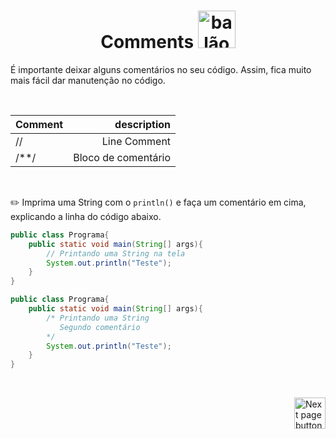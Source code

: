 <h1 align="center">Comments <img src="https://cdn-icons-png.flaticon.com/512/1789/1789313.png" alt="balãozinho de fala na cor azul" width="60px"></h1>

É importante deixar alguns comentários no seu código. Assim, fica muito mais fácil dar manutenção no código.

<br>

| Comment   | description         |
| :---      |                 ---:|
| //        | Line Comment        |
| /**/      | Bloco de comentário |


<br>

:pencil2: Imprima uma String com o `println()` e faça um comentário em cima, explicando a linha do código abaixo.

```java
public class Programa{
    public static void main(String[] args){
        // Printando uma String na tela
        System.out.println("Teste");
    }
}
```

```java
public class Programa{
    public static void main(String[] args){
        /* Printando uma String 
           Segundo comentário
        */
        System.out.println("Teste");
    }
}
```

<br>

<!-- Botão para próxima página -->
<a href="https://github.com/lGabrielDev/02.java/tree/main/Estudo/3.0.variables/1.variables.md"><img src="https://cdn-icons-png.flaticon.com/512/8175/8175884.png" alt="Next page button" width="50px" align="right"></a>